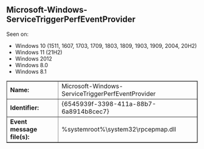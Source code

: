 ## Microsoft-Windows-ServiceTriggerPerfEventProvider

Seen on:
* Windows 10 (1511, 1607, 1703, 1709, 1803, 1809, 1903, 1909, 2004, 20H2)
* Windows 11 (21H2)
* Windows 2012
* Windows 8.0
* Windows 8.1

<table border="1" class="docutils">
  <tbody>
    <tr>
      <td><b>Name:</b></td>
      <td>Microsoft-Windows-ServiceTriggerPerfEventProvider</td>
    </tr>
    <tr>
      <td><b>Identifier:</b></td>
      <td>{6545939f-3398-411a-88b7-6a8914b8cec7}</td>
    </tr>
    <tr>
      <td><b>Event message file(s):</b></td>
      <td>%systemroot%\system32\rpcepmap.dll</td>
    </tr>
  </tbody>
</table>

&nbsp;


